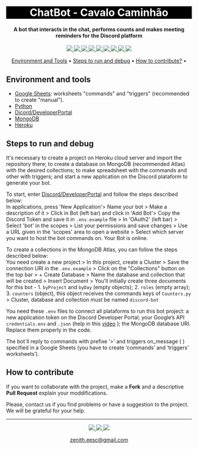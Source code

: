 <h1 align="center" style="color:white; background-color:black">ChatBot - Cavalo Caminhão</h1>
<h4 align="center">A bot that interacts in the chat, performs counts and makes meeting reminders for the Discord platform</h4>

<p align="center">
	<a href="http://zenith.eesc.usp.br/">
    <img src="https://img.shields.io/badge/Zenith-Embarcados-black?style=for-the-badge"/>
    </a>
    <a href="https://eesc.usp.br/">
    <img src="https://img.shields.io/badge/Linked%20to-EESC--USP-black?style=for-the-badge"/>
    </a>
    <a href="https://github.com/zenitheesc/ZenView/blob/main/LICENSE">
    <img src="https://img.shields.io/github/license/zenitheesc/ZenView?style=for-the-badge"/>
    </a>
    <a href="https://github.com/zenitheesc/ZenView/issues">
    <img src="https://img.shields.io/github/issues/zenitheesc/ZenView?style=for-the-badge"/>
    </a>
    <a href="https://github.com/zenitheesc/ZenView/commits/main">
    <img src="https://img.shields.io/github/commit-activity/m/zenitheesc/ZenView?style=for-the-badge">
    </a>
    <a href="https://github.com/zenitheesc/ZenView/graphs/contributors">
    <img src="https://img.shields.io/github/contributors/zenitheesc/ZenView?style=for-the-badge"/>
    </a>
    <a href="https://github.com/zenitheesc/ZenView/commits/main">
    <img src="https://img.shields.io/github/last-commit/zenitheesc/ZenView?style=for-the-badge"/>
    </a>
    <a href="https://github.com/zenitheesc/ZenView/issues">
    <img src="https://img.shields.io/github/issues-raw/zenitheesc/ZenView?style=for-the-badge" />
    </a>
    <a href="https://github.com/zenitheesc/ZenView/pulls">
    <img src = "https://img.shields.io/github/issues-pr-raw/zenitheesc/ZenView?style=for-the-badge">
    </a>

</p>

<p align="center">
    <a href="#environment-and-tools">Environment and Tools</a> •
    <a href="#steps-to-run-and-debug">Steps to run and debug</a> •
    <a href="#how-to-contribute">How to contribute?</a> •
</p>

## Environment and tools

- [Google Sheets](https://www.google.com/sheets/about/): worksheets "commands" and "triggers" (recommended to create "manual").
- [Python](https://www.python.org/)
- [Dicord/DeveloperPortal](https://discord.com/developers/applications)
- [MongoDB](https://www.mongodb.com/)
- [Heroku](https://www.heroku.com/)

## Steps to run and debug

It's necessary to create a project on Heroku cloud server and import the repository there; to create a database on MongoDB (recommended Atlas) with the desired collections; to make spreadsheet with the commands and other with triggers; and start a new application on the Discord plataform to generate your bot.

To start, enter [Discord/DeveloperPortal](https://discord.com/developers/applications) and follow the steps described below:   
In applications, press 'New Application'> Name your bot > Make a description of it > Click in Bot (left bar) and click in 'Add Bot'> Copy the Discord Token and save it in `.env.example` file > In 'OAuth2' (left bar) > Select 'bot' in the scopes > List your permissions and save changes > Use a URL given in the 'scopes' area to open a website > Select which server you want to host the bot commands on. Your Bot is online.

To create a collections in the MongoDB Atlas, you can follow the steps described below:   
You need create a new project > In this project, create a Cluster > Save the connection URI in the `.env.example` > Click on the "Collections" button on the top bar > + Create Database > Name the database and collection that will be created > Insert Document > You'll initially create three documents for this bot - 1. `byProject` and `byDay` (empty objects); 2. `roles` (empty array); 3. `counters` (object), this object receives the commands keys of `Counters.py` > Cluster, database and collection must be named `discord-bot`

You need these `.env` files to connect all plataforms to run this bot project: a new application token on the Discord Developer Portal; your Google’s API `credentials.env` and `.json` (help in this [video](https://www.youtube.com/watch?v=cnPlKLEGR7E) ); the MongoDB database URI. Replace them properly in the code.

The bot`ll reply to commands with prefixe ‘>’ and triggers on_message ( ) specified in a Google Sheets (you have to create ‘commands’ and ‘triggers’ worksheets’).


## How to contribute

If you want to collaborate with the project, make a **Fork** and a descriptive **Pull Request** explain your moddifications.

Please, contact us if you find problems or have a suggestion to the project. We will be grateful for your help.

---

<p align="center">
    <a href="http://zenith.eesc.usp.br">
    <img src="https://img.shields.io/badge/Check%20out-Zenith's Oficial Website-black?style=for-the-badge" />
    </a> 
    <a href="https://www.facebook.com/zenitheesc">
    <img src="https://img.shields.io/badge/Like%20us%20on-facebook-blue?style=for-the-badge"/>
    </a> 
    <a href="https://www.instagram.com/zenith_eesc/">
    <img src="https://img.shields.io/badge/Follow%20us%20on-Instagram-red?style=for-the-badge"/>
    </a>

</p>
<p align = "center">
<a href="zenith.eesc@gmail.com">zenith.eesc@gmail.com</a>
</p>